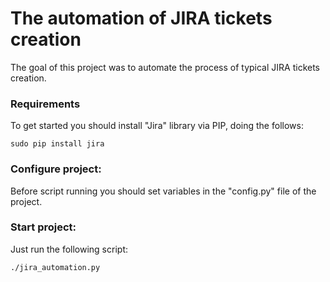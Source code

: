 # The automation of JIRA tickets creation #
The goal of this project was to automate the process of typical JIRA tickets creation.

### Requirements ###
To get started you should install "Jira" library via PIP, doing the follows:

    sudo pip install jira

### Configure project: ###
Before script running you should set variables in the "config.py" file of the project.

### Start project: ###
Just run the following script:

    ./jira_automation.py
